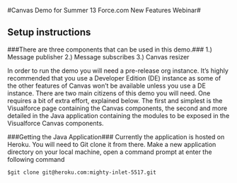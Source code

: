 #Canvas Demo for Summer 13 Force.com New Features Webinar#

## Setup instructions ##

###There are three components that can be used in this demo.###
1.)	Message publisher
2.)	Message subscribes
3.)	Canvas resizer

In order to run the demo you will need a pre-release org instance. It’s highly recommended that you use a Developer Edition (DE) instance as some of the other features of Canvas won’t be available unless you use a DE instance.
There are two main citizens of this demo you will need. One requires a bit of extra effort, explained below. The first and simplest is the Visualforce page containing the Canvas components, the second and more detailed in the Java application containing the modules to be exposed in the Visualforce Canvas components.

###Getting the Java Application###
Currently the application is hosted on Heroku. You will need to Git clone it from there. Make a new application directory on your local machine, open a command prompt at enter the following command

`$git clone git@heroku.com:mighty-inlet-5517.git`